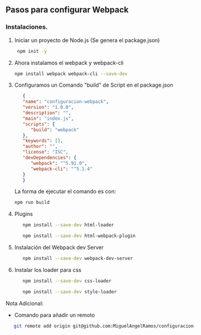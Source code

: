## Pasos para configurar Webpack

### Instalaciones.

1. Iniciar un proyecto de Node.js (Se genera el package.json)
   
   ```sh
    npm init -y 
   ```
2. Ahora instalamos el webpack y webpack-cli
   
   ```sh
   npm install webpack webpack-cli --save-dev
   ```
3. Configuramos un Comando "build" de Script en el package.json

   ```json
      {
      "name": "configuracion-webpack",
      "version": "1.0.0",
      "description": "",
      "main": "index.js",
      "scripts": {
         "build": "webpack"
      },
      "keywords": [],
      "author": "",
      "license": "ISC",
      "devDependencies": {
         "webpack": "^5.91.0",
         "webpack-cli": "^5.1.4"
      }
      }
   ```
   La forma de ejecutar el comando es con:
   ```sh
   npm run build
   ```

4. Plugins

   ```sh
      npm install --save-dev html-loader
   ```

   ```sh
      npm install --save-dev html-webpack-plugin
   ```
5. Instalación del Webpack dev Server

   ```sh
      npm install --save-dev webpack-dev-server
   ```

6. Instalar los loader para css

   ```sh
      npm install --save-dev css-loader
   ```
   ```sh
      npm install --save-dev style-loader
   ```
Nota Adicional:

- Comando para añadir un remoto 

```sh
   git remote add origin git@github.com:MiguelAngelRamos/configuracion-webpack.git
```